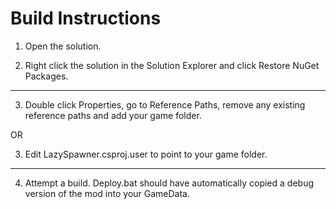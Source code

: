 # Build Instructions

1. Open the solution.

2. Right click the solution in the Solution Explorer and click Restore NuGet Packages.

-----------------

3. Double click Properties, go to Reference Paths, remove any existing reference paths and add your game folder.

OR

3. Edit LazySpawner.csproj.user to point to your game folder.

------------------

4. Attempt a build. Deploy.bat should have automatically copied a debug version of the mod into your GameData.

